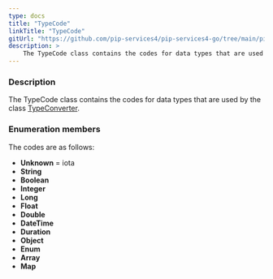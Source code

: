```yaml
---
type: docs
title: "TypeCode"
linkTitle: "TypeCode"
gitUrl: "https://github.com/pip-services4/pip-services4-go/tree/main/pip-services4-commons-go"
description: > 
    The TypeCode class contains the codes for data types that are used by the class [TypeConverter](../type_converter).
---
```


### Description
 
The TypeCode class contains the codes for data types that are used by the class [TypeConverter](../type_converter). 

### Enumeration members

The codes are as follows:

- **Unknown** = iota
- **String**
- **Boolean**
- **Integer**
- **Long**
- **Float**
- **Double**
- **DateTime**
- **Duration**
- **Object**
- **Enum**
- **Array**
- **Map**

